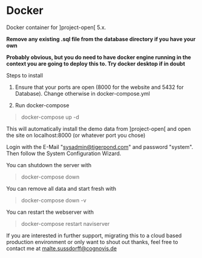 # Docker

Docker container for ]project-open[ 5.x.

**Remove any existing .sql file from the database directory if you have your own**

**Probably obvious, but you do need to have docker engine running in the context you are going to deploy this to. Try docker desktop if in doubt**

Steps to install

1. Ensure that your ports are open (8000 for the website and 5432 for Database). Change otherwise in docker-compose.yml

2. Run docker-compose
> docker-compose up -d

This will automatically install the demo data from ]project-open[ and open the site on localhost:8000 (or whatever port you chose)

Login with the E-Mail "sysadmin@tigerpond.com" and password "system". Then follow the System Configuration Wizard.

You can shutdown the server with
> docker-compose down

You can remove all data and start fresh with
> docker-compose down -v

You can restart the webserver with 
> docker-compose restart naviserver

If you are interested in further support, migrating this to a cloud based production environment or only want to shout out thanks, feel free to contact me at malte.sussdorff@cognovis.de

